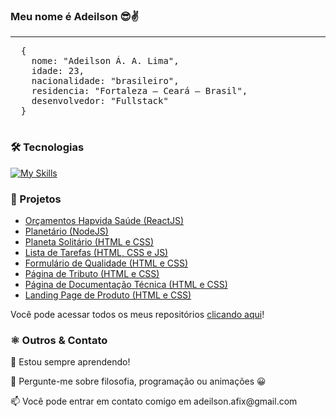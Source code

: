 <h3>Meu nome é Adeilson 😎✌️</h3>
  <hr />

  <pre>
  {
    nome: "Adeilson Á. A. Lima",
    idade: 23,
    nacionalidade: "brasileiro",
    residencia: "Fortaleza — Ceará — Brasil",
    desenvolvedor: "Fullstack"
  }
  </pre>
  
<h3>🛠 Tecnologias</h3>

[![My Skills](https://skillicons.dev/icons?i=html,css,bootstrap,js,ts,react,electron,jquery,php,nodejs,mongodb,docker,mysql,express,git&perline=5)](https://skillicons.dev)

  <h3>🔗 Projetos</h3>
  <ul>
    <li><a href="https://hapvida.adila.tech/" target="_blank">Orçamentos Hapvida Saúde (ReactJS)</a></li>
    <li><a href="https://planetary-routes-adeilsonaalima.vercel.app/" target="_blank">Planetário (NodeJS)</a></li>
    <li><a href="https://adeilsonaalima.github.io/lonely-planet/" target="_blank">Planeta Solitário (HTML e CSS)</a></li>
    <li><a href="https://adeilsonaalima.github.io/task-list/" target="_blank">Lista de Tarefas (HTML, CSS e JS)</a></li>
    <li><a href="https://codepen.io/adeilson-adila/pen/qBKgqvx" target="_blank">Formulário de Qualidade (HTML e CSS)</a></li>
    <li><a href="https://codepen.io/adeilson-adila/pen/dyKaOLj" target="_blank">Página de Tributo (HTML e CSS)</a></li>
    <li><a href="https://codepen.io/adeilson-adila/pen/KKeJNLz" target="_blank">Página de Documentação Técnica (HTML e CSS)</a></li>
    <li><a href="https://codepen.io/adeilson-adila/pen/NWzobZP" target="_blank">Landing Page de Produto (HTML e CSS)</a></li>
  </ul>

  <p>Você pode acessar todos os meus repositórios <a href="https://github.com/adeilsonaalima?tab=repositories&q=&type=&language=&sort=name">clicando aqui</a>!</p>

  <h3>⚛️ Outros & Contato</h3>
  <p>🧠 Estou sempre aprendendo!</p>
  <p>💬 Pergunte-me sobre filosofia, programação ou animações 😀</p>
  <p>📫 Você pode entrar em contato comigo em adeilson.afix@gmail.com</p>
  
  
